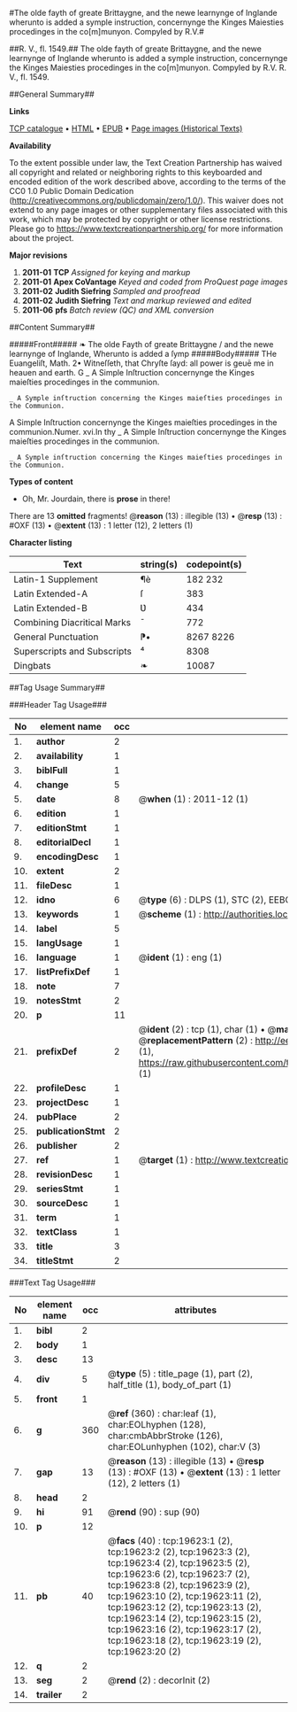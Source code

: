 #The olde fayth of greate Brittaygne, and the newe learnynge of Inglande wherunto is added a symple instruction, concernynge the Kinges Maiesties procedinges in the co[m]munyon. Compyled by R.V.#

##R. V., fl. 1549.##
The olde fayth of greate Brittaygne, and the newe learnynge of Inglande wherunto is added a symple instruction, concernynge the Kinges Maiesties procedinges in the co[m]munyon. Compyled by R.V.
R. V., fl. 1549.

##General Summary##

**Links**

[TCP catalogue](http://www.ota.ox.ac.uk/tcp/)  • 
[HTML](http://tei.it.ox.ac.uk/tcp/Texts-HTML/free/A14/A14251.html)  • 
[EPUB](http://tei.it.ox.ac.uk/tcp/Texts-EPUB/free/A14/A14251.epub) • 
[Page images (Historical Texts)](https://historicaltexts.jisc.ac.uk/eebo-99854214e)

**Availability**

To the extent possible under law, the Text Creation Partnership has waived all copyright and related or neighboring rights to this keyboarded and encoded edition of the work described above, according to the terms of the CC0 1.0 Public Domain Dedication (http://creativecommons.org/publicdomain/zero/1.0/). This waiver does not extend to any page images or other supplementary files associated with this work, which may be protected by copyright or other license restrictions. Please go to https://www.textcreationpartnership.org/ for more information about the project.

**Major revisions**

1. __2011-01__ __TCP__ *Assigned for keying and markup*
1. __2011-01__ __Apex CoVantage__ *Keyed and coded from ProQuest page images*
1. __2011-02__ __Judith Siefring__ *Sampled and proofread*
1. __2011-02__ __Judith Siefring__ *Text and markup reviewed and edited*
1. __2011-06__ __pfs__ *Batch review (QC) and XML conversion*

##Content Summary##

#####Front#####
❧ The olde Fayth of greate Brittaygne / and the newe learnynge of Inglande, Wherunto is added a ſymp
#####Body#####
THe Euangeliſt, Math. 2• Witneſſeth, that Chryſte ſayd: all power is geuē me in heauen and earth. G
    _ A Simple Inſtruction concernynge the Kinges maieſties procedinges in the communion.

    _ A Symple inſtruction concerning the Kinges maieſties procedinges in the Communion.
A Simple Inſtruction concernynge the Kinges maieſties procedinges in the communion.Numer. xvi.In thy
    _ A Simple Inſtruction concernynge the Kinges maieſties procedinges in the communion.

    _ A Symple inſtruction concerning the Kinges maieſties procedinges in the Communion.

**Types of content**

  * Oh, Mr. Jourdain, there is **prose** in there!

There are 13 **omitted** fragments! 
 @__reason__ (13) : illegible (13)  •  @__resp__ (13) : #OXF (13)  •  @__extent__ (13) : 1 letter (12), 2 letters (1)

**Character listing**


|Text|string(s)|codepoint(s)|
|---|---|---|
|Latin-1 Supplement|¶è|182 232|
|Latin Extended-A|ſ|383|
|Latin Extended-B|Ʋ|434|
|Combining             Diacritical Marks|̄|772|
|General Punctuation|⁋•|8267 8226|
|Superscripts             and Subscripts|⁴|8308|
|Dingbats|❧|10087|

##Tag Usage Summary##

###Header Tag Usage###

|No|element name|occ|attributes|
|---|---|---|---|
|1.|__author__|2||
|2.|__availability__|1||
|3.|__biblFull__|1||
|4.|__change__|5||
|5.|__date__|8| @__when__ (1) : 2011-12 (1)|
|6.|__edition__|1||
|7.|__editionStmt__|1||
|8.|__editorialDecl__|1||
|9.|__encodingDesc__|1||
|10.|__extent__|2||
|11.|__fileDesc__|1||
|12.|__idno__|6| @__type__ (6) : DLPS (1), STC (2), EEBO-CITATION (1), PROQUEST (1), VID (1)|
|13.|__keywords__|1| @__scheme__ (1) : http://authorities.loc.gov/ (1)|
|14.|__label__|5||
|15.|__langUsage__|1||
|16.|__language__|1| @__ident__ (1) : eng (1)|
|17.|__listPrefixDef__|1||
|18.|__note__|7||
|19.|__notesStmt__|2||
|20.|__p__|11||
|21.|__prefixDef__|2| @__ident__ (2) : tcp (1), char (1)  •  @__matchPattern__ (2) : ([0-9\-]+):([0-9IVX]+) (1), (.+) (1)  •  @__replacementPattern__ (2) : http://eebo.chadwyck.com/downloadtiff?vid=$1&page=$2 (1), https://raw.githubusercontent.com/textcreationpartnership/Texts/master/tcpchars.xml#$1 (1)|
|22.|__profileDesc__|1||
|23.|__projectDesc__|1||
|24.|__pubPlace__|2||
|25.|__publicationStmt__|2||
|26.|__publisher__|2||
|27.|__ref__|1| @__target__ (1) : http://www.textcreationpartnership.org/docs/. (1)|
|28.|__revisionDesc__|1||
|29.|__seriesStmt__|1||
|30.|__sourceDesc__|1||
|31.|__term__|1||
|32.|__textClass__|1||
|33.|__title__|3||
|34.|__titleStmt__|2||


###Text Tag Usage###

|No|element name|occ|attributes|
|---|---|---|---|
|1.|__bibl__|2||
|2.|__body__|1||
|3.|__desc__|13||
|4.|__div__|5| @__type__ (5) : title_page (1), part (2), half_title (1), body_of_part (1)|
|5.|__front__|1||
|6.|__g__|360| @__ref__ (360) : char:leaf (1), char:EOLhyphen (128), char:cmbAbbrStroke (126), char:EOLunhyphen (102), char:V (3)|
|7.|__gap__|13| @__reason__ (13) : illegible (13)  •  @__resp__ (13) : #OXF (13)  •  @__extent__ (13) : 1 letter (12), 2 letters (1)|
|8.|__head__|2||
|9.|__hi__|91| @__rend__ (90) : sup (90)|
|10.|__p__|12||
|11.|__pb__|40| @__facs__ (40) : tcp:19623:1 (2), tcp:19623:2 (2), tcp:19623:3 (2), tcp:19623:4 (2), tcp:19623:5 (2), tcp:19623:6 (2), tcp:19623:7 (2), tcp:19623:8 (2), tcp:19623:9 (2), tcp:19623:10 (2), tcp:19623:11 (2), tcp:19623:12 (2), tcp:19623:13 (2), tcp:19623:14 (2), tcp:19623:15 (2), tcp:19623:16 (2), tcp:19623:17 (2), tcp:19623:18 (2), tcp:19623:19 (2), tcp:19623:20 (2)|
|12.|__q__|2||
|13.|__seg__|2| @__rend__ (2) : decorInit (2)|
|14.|__trailer__|2||

